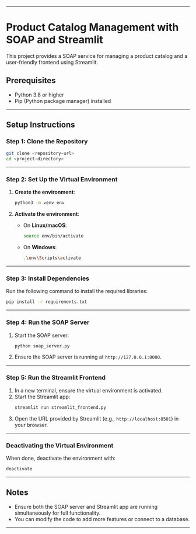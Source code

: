 
---

# Product Catalog Management with SOAP and Streamlit

This project provides a SOAP service for managing a product catalog and a user-friendly frontend using Streamlit.

## Prerequisites

- Python 3.8 or higher
- Pip (Python package manager) installed

---

## Setup Instructions

### Step 1: Clone the Repository

```bash
git clone <repository-url>
cd <project-directory>
```

---

### Step 2: Set Up the Virtual Environment

1. **Create the environment**:

   ```bash
   python3 -m venv env
   ```

2. **Activate the environment**:
   - On **Linux/macOS**:
     ```bash
     source env/bin/activate
     ```
   - On **Windows**:
     ```bash
     .\env\Scripts\activate
     ```

---

### Step 3: Install Dependencies

Run the following command to install the required libraries:

```bash
pip install -r requirements.txt
```

---

### Step 4: Run the SOAP Server

1. Start the SOAP server:
   ```bash
   python soap_server.py
   ```
2. Ensure the SOAP server is running at `http://127.0.0.1:8000`.

---

### Step 5: Run the Streamlit Frontend

1. In a new terminal, ensure the virtual environment is activated.
2. Start the Streamlit app:
   ```bash
   streamlit run streamlit_frontend.py
   ```
3. Open the URL provided by Streamlit (e.g., `http://localhost:8501`) in your browser.

---

### Deactivating the Virtual Environment

When done, deactivate the environment with:

```bash
deactivate
```

---

## Notes

- Ensure both the SOAP server and Streamlit app are running simultaneously for full functionality.
- You can modify the code to add more features or connect to a database.

---


